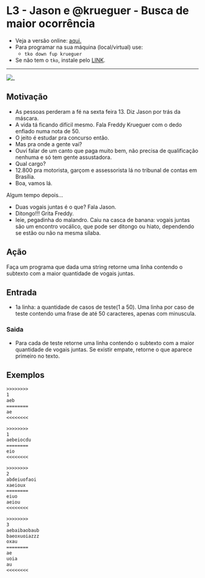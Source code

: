 # L3 - Jason e @krueguer - Busca de maior ocorrência

- Veja a versão online: [aqui.](https://github.com/qxcodefup/arcade/blob/master/base/krueguer/Readme.md)
- Para programar na sua máquina (local/virtual) use:
  - `tko down fup krueguer`
- Se não tem o `tko`, instale pelo [LINK](https://github.com/senapk/tko#tko).

---

![_](https://raw.githubusercontent.com/qxcodefup/arcade/master/base/krueguer/cover.jpg)

## Motivação

* As pessoas perderam a fé na sexta feira 13. Diz Jason por trás da máscara.
* A vida tá ficando difícil mesmo. Fala Freddy Krueguer com o dedo enfiado numa nota de 50.
* O jeito é estudar pra concurso então.
* Mas pra onde a gente vai?
* Ouví falar de um canto que paga muito bem, não precisa de qualificação nenhuma e só tem gente assustadora.
* Qual cargo?
* 12.800 pra motorista, garçom e assessorista lá no tribunal de contas em Brasília.
* Boa, vamos lá.

Algum tempo depois...

* Duas vogais juntas é o que? Fala Jason.
* Ditongo!!! Grita Freddy.
* Ieie, pegadinha do malandro. Caiu na casca de banana: vogais juntas são um encontro vocálico, que pode ser ditongo ou hiato, dependendo se estão ou não na mesma sílaba.

## Ação

Faça um programa que dada uma string retorne uma linha contendo o subtexto com a maior quantidade de vogais juntas.

## Entrada

* 1a linha: a quantidade de casos de teste(1 a 50). Uma linha por caso de teste contendo uma frase de até 50 caracteres, apenas com minuscula.

### Saida

* Para cada de teste retorne uma linha contendo o subtexto com a maior quantidade de vogais juntas. Se existir empate, retorne o que aparece primeiro no texto.

## Exemplos

``` txt
>>>>>>>>
1
aeb
========
ae
<<<<<<<<

>>>>>>>>
1
aebeiocdu
========
eio
<<<<<<<<

>>>>>>>>
2
abdeiuofaoi
xaeioux
========
eiuo
aeiou
<<<<<<<<

>>>>>>>>
3
aebaibaobaub
baeoxuoiazzz
oxau
========
ae
uoia
au
<<<<<<<<
```
